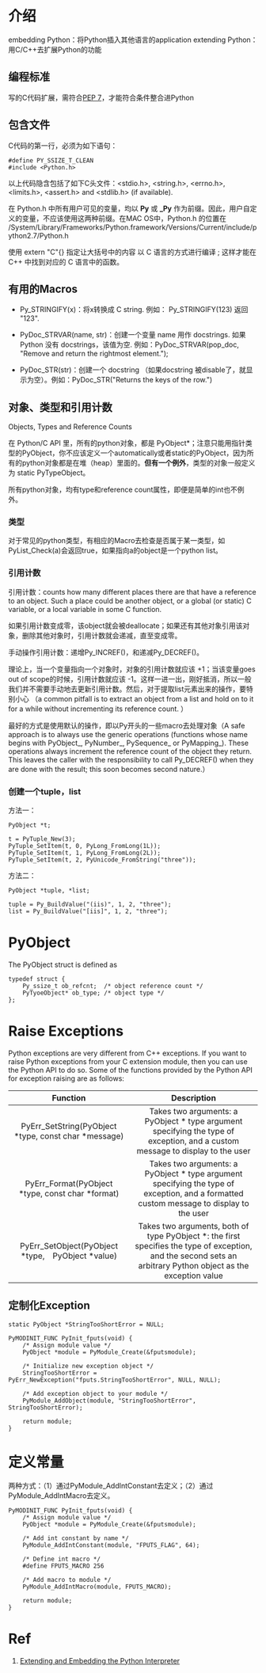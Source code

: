 # 介绍
embedding Python：将Python插入其他语言的application
extending Python：用C/C++去扩展Python的功能

## 编程标准
写的C代码扩展，需符合[PEP 7](https://www.python.org/dev/peps/pep-0007/)，才能符合条件整合进Python

## 包含文件
C代码的第一行，必须为如下语句：

```
#define PY_SSIZE_T_CLEAN
#include <Python.h>
```

以上代码隐含包括了如下C头文件：<stdio.h>, <string.h>, <errno.h>, <limits.h>, <assert.h> and <stdlib.h> (if available).

在 Python.h 中所有用户可见的变量，均以 **Py** 或 **_Py** 作为前缀。因此，用户自定义的变量，不应该使用这两种前缀。在MAC OS中，Python.h 的位置在 /System/Library/Frameworks/Python.framework/Versions/Current/include/python2.7/Python.h  

使用 extern "C"{} 指定让大括号中的内容 以 C 语言的方式进行编译 ; 这样才能在 C++ 中找到对应的 C 语言中的函数。

## 有用的Macros

* Py_STRINGIFY(x)：将x转换成 C string. 例如： Py_STRINGIFY(123) 返回 "123".

* PyDoc_STRVAR(name, str)：创建一个变量 name 用作 docstrings. 如果 Python 没有 docstrings，该值为空. 例如：PyDoc_STRVAR(pop_doc, "Remove and return the rightmost element.");

* PyDoc_STR(str)：创建一个 docstring （如果docstring 被disable了，就显示为空）。例如：PyDoc_STR("Returns the keys of the row.")

## 对象、类型和引用计数

Objects, Types and Reference Counts

在 Python/C API 里，所有的python对象，都是 PyObject*；注意只能用指针类型的PyObject，你不应该定义一个automatically或者static的PyObject，因为所有的python对象都是在堆（heap）里面的。**但有一个例外**，类型的对象一般定义为 static PyTypeObject。

所有python对象，均有type和reference count属性，即便是简单的int也不例外。

### 类型
对于常见的python类型，有相应的Macro去检查是否属于某一类型，如PyList_Check(a)会返回true，如果指向a的object是一个python list。

### 引用计数
引用计数：counts how many different places there are that have a reference to an object. Such a place could be another object, or a global (or static) C variable, or a local variable in some C function.

如果引用计数变成零，该object就会被deallocate；如果还有其他对象引用该对象，删除其他对象时，引用计数就会递减，直至变成零。

手动操作引用计数：递增Py_INCREF()，和递减Py_DECREF()。

理论上，当一个变量指向一个对象时，对象的引用计数就应该 +1；当该变量goes out of scope的时候，引用计数就应该 -1。这样一进一出，刚好抵消，所以一般我们并不需要手动地去更新引用计数。然后，对于提取list元素出来的操作，要特别小心 （a common pitfall is to extract an object from a list and hold on to it for a while without incrementing its reference count. ）

最好的方式是使用默认的操作，即以Py开头的一些macro去处理对象（A safe approach is to always use the generic operations (functions whose name begins with PyObject_, PyNumber_, PySequence_ or PyMapping_). These operations always increment the reference count of the object they return. This leaves the caller with the responsibility to call Py_DECREF() when they are done with the result; this soon becomes second nature.）

### 创建一个tuple，list

方法一：
```
PyObject *t;

t = PyTuple_New(3);
PyTuple_SetItem(t, 0, PyLong_FromLong(1L));
PyTuple_SetItem(t, 1, PyLong_FromLong(2L));
PyTuple_SetItem(t, 2, PyUnicode_FromString("three"));
```

方法二：
```
PyObject *tuple, *list;

tuple = Py_BuildValue("(iis)", 1, 2, "three");
list = Py_BuildValue("[iis]", 1, 2, "three");
```

# PyObject

The PyObject struct is defined as

```
typedef struct {
    Py_ssize_t ob_refcnt;  /* object reference count */
    PyTyoeObject* ob_type; /* object type */
};
```

# Raise Exceptions

Python exceptions are very different from C++ exceptions. If you want to raise Python exceptions from your C extension module, then you can use the Python API to do so. Some of the functions provided by the Python API for exception raising are as follows:


|                   Function                          |                          Description                                                                                                                           |
|:---------------------------------------------------:|:--------------------------------------------------------------------------------------------------------------------------------------------------------------:|
|PyErr_SetString(PyObject *type, const char *message) |	Takes two arguments: a PyObject * type argument specifying the type of exception, and a custom message to display to the user                                  |
|PyErr_Format(PyObject *type, const char *format)     |	Takes two arguments: a PyObject * type argument specifying the type of exception, and a formatted custom message to display to the user                        |
|PyErr_SetObject(PyObject *type, PyObject *value)	  | Takes two arguments, both of type PyObject *: the first specifies the type of exception, and the second sets an arbitrary Python object as the exception value |

## 定制化Exception

```angularjs
static PyObject *StringTooShortError = NULL;

PyMODINIT_FUNC PyInit_fputs(void) {
    /* Assign module value */
    PyObject *module = PyModule_Create(&fputsmodule);

    /* Initialize new exception object */
    StringTooShortError = PyErr_NewException("fputs.StringTooShortError", NULL, NULL);

    /* Add exception object to your module */
    PyModule_AddObject(module, "StringTooShortError", StringTooShortError);

    return module;
}
```

# 定义常量

两种方式：（1）通过PyModule_AddIntConstant去定义；（2）通过PyModule_AddIntMacro去定义。
```angularjs
PyMODINIT_FUNC PyInit_fputs(void) {
    /* Assign module value */
    PyObject *module = PyModule_Create(&fputsmodule);

    /* Add int constant by name */
    PyModule_AddIntConstant(module, "FPUTS_FLAG", 64);

    /* Define int macro */
    #define FPUTS_MACRO 256

    /* Add macro to module */
    PyModule_AddIntMacro(module, FPUTS_MACRO);

    return module;
}
```


# Ref

1. [Extending and Embedding the Python Interpreter](https://docs.python.org/3/extending/index.html)